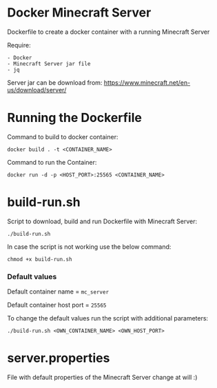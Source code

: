 # Docker Minecraft Server
Dockerfile to create a docker container with a running Minecraft Server 

Require:
```
- Docker
- Minecraft Server jar file
- jq
```
Server jar can be download from:
https://www.minecraft.net/en-us/download/server/

# Running the Dockerfile
Command to build to docker container:
```
docker build . -t <CONTAINER_NAME>
```
Command to run the Container: 
```
docker run -d -p <HOST_PORT>:25565 <CONTAINER_NAME>
```

# build-run.sh
Script to download, build and run Dockerfile with Minecraft Server:
```
./build-run.sh
```

In case the script is not working use the below command:
```
chmod +x build-run.sh
```

### Default values
Default container name = `mc_server`

Default container host port = `25565`

To change the default values run the script with additional parameters:
```
./build-run.sh <OWN_CONTAINER_NAME> <OWN_HOST_PORT>
```

# server.properties
File with default properties of the Minecraft Server change at will :)
